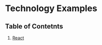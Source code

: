 # Technology Examples

## Table of Contetnts

1. [React](https://github.com/mrcoulter45/technology-examples/tree/master/React)
